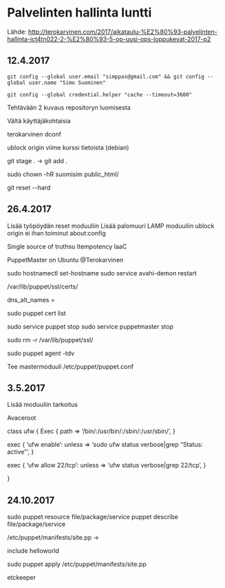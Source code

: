 # Palvelinten hallinta luntti
Lähde: http://terokarvinen.com/2017/aikataulu-%E2%80%93-palvelinten-hallinta-ict4tn022-2-%E2%80%93-5-op-uusi-ops-loppukevat-2017-p2

## 12.4.2017

	git config --global user.email "simppas@gmail.com" && git config --global user.name "Simo Suominen"

	git config --global credential.helper "cache --timeout=3600"

Tehtävään 2 kuvaus repositoryn luomisesta

Vältä käyttäjäkohtaisia

terokarvinen dconf

ublock origin viime kurssi tietoista (debian)

git stage . -> git add .

sudo chown -hR suomisim public_html/



git reset --hard

## 26.4.2017

Lisää työpöydän reset moduuliin
Lisää palomuuri LAMP moduuliin
ublock origin ei ihan toiminut about:config

Single source of truthsu
Itempotency
IaaC

PuppetMaster on Ubuntu @Terokarvinen

sudo hostnamectl set-hostname
sudo service avahi-demon restart

/var/lib/puppet/ssl/certs/

dns_alt_names = 

sudo puppet cert list


sudo service puppet stop
sudo service puppetmaster stop

sudo rm -r /var/lib/puppet/ssl/


sudo puppet agent -tdv

Tee mastermoduuli /etc/puppet/puppet.conf





## 3.5.2017

Lisää moduuliin tarkoitus

Avaceroot

class ufw {
Exec {
path => ‘/bin/:/usr/bin/:/sbin/:/usr/sbin/’,
}

exec { ‘ufw enable’:
unless => ‘sudo ufw status verbose|grep “Status: active”‘,
}

exec { ‘ufw allow 22/tcp’:
unless => ‘ufw status verbose|grep 22/tcp’,
}

}

## 24.10.2017

sudo puppet resource file/package/service
puppet describe file/package/service

/etc/puppet/manifests/site.pp ->

include helloworld

sudo puppet apply /etc/puppet/manifests/site.pp

etckeeper
